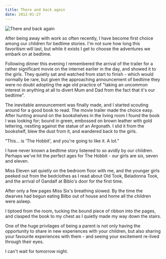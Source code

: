 ```yaml
---
title: There and back again
date: 2012-01-27
---
```


![There and back again](https://source.unsplash.com/s9CC2SKySJM/1600x900)

After being away with work so often recently, I have become first choice among our children for bedtime stories. I'm not sure how long this favoritism will last, but while it exists I get to choose the adventures we embark on at bedtime.

Following dinner this evening I remembered the arrival of the trailer for a rather significant movie on the internet earlier in the day, and showed it to the girls. They quietly sat and watched from start to finish - which would normally be rare, but given the approaching announcement of bedtime they were no doubt adopting the age old practice of "taking an uncommon interest in anything at all to divert Mum and Dad from the fact that it's our bedtime".

The inevitable announcement was finally made, and I started scouting around for a good book to read. The movie trailer made the choice easy. After hunting around on the bookshelves in the living room I found the book I was looking for; bound in green, embossed on brown leather with gold lettering, nestling against the statue of an Argonath. I slid it from the bookshelf, blew the dust from it, and wandered back to the girls.

"This... is 'The Hobbit', and you're going to like it. A lot."

I have never known a bedtime story listened to so avidly by our children. Perhaps we've hit the perfect ages for The Hobbit - our girls are six, seven and eleven.

Miss Eleven sat quietly on the bedroom floor with me, and the younger girls peeked out from the bedclothes as I read about Old Took, Beladonna Took, and the arrival of Gandalf at Biblo's door for the first time.

After only a few pages Miss Six's breathing slowed. By the time the dwarves had begun eating Bilbo out of house and home all the children were asleep.

I tiptoed from the room, tucking the bound piece of ribbon into the pages, and clasped the book to my chest as I quietly made my way down the stairs.

One of the huge privilages of being a parent is not only having the opportunity to share in new experiences with your children, but also sharing your favourite experiences with them - and seeing your excitement re-lived through their eyes.

I can't wait for tomorrow night.